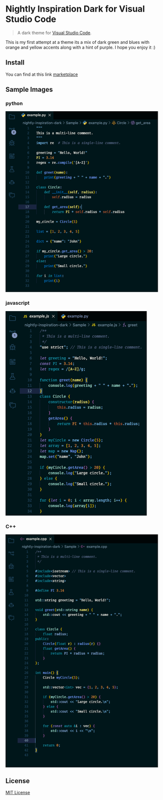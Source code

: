 # Nightly Inspiration Dark for Visual Studio Code
> A dark theme for [Visual Studio Code](http://code.visualstudio.com).

This is my first attempt at a theme its a mix of dark green and blues with orange and yellow accents
along with a hint of purple. I hope you enjoy it :)
## Install
You can find at this link [marketplace](https://marketplace.visualstudio.com/items?itemName=GGRusty.nightly-inspiration-dark)

## Sample Images
### python
![Screenshot](https://raw.githubusercontent.com/GGRusty/nightly-inspiration-dark-theme/main/Sample/sample_py.png)
### javascript
![Screenshot](https://raw.githubusercontent.com/GGRusty/nightly-inspiration-dark-theme/main/Sample/sample_js.png)
### C++
![Screenshot](https://raw.githubusercontent.com/GGRusty/nightly-inspiration-dark-theme/main/Sample/sample_cpp.png)

## License

[MIT License](./LICENSE)
